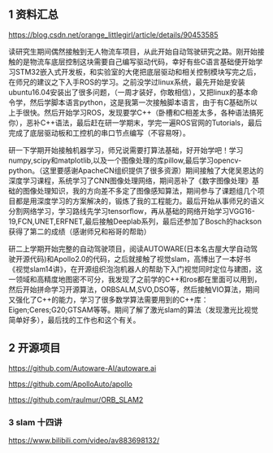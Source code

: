## 1  资料汇总

https://blog.csdn.net/orange_littlegirl/article/details/90453585


读研究生期间偶然接触到无人物流车项目，从此开始自动驾驶研究之路。刚开始接触的是物流车底层控制这块需要自己编写驱动代码，幸好有些C语言基础便开始学习STM32嵌入式开发板，和实验室的大佬把底层驱动和相关控制模块写完之后，在师兄的建议之下入手ROS的学习。之前没学过linux系统，最先开始是安装ubuntu16.04安装出了很多问题，（一周才装好，你敢相信），又把linux的基本命令学，然后学脚本语言python，这是我第一次接触脚本语言，由于有C基础所以上手很快。然后开始学习ROS，发现要学C++（卧槽和C相差太多，各种语法搞死你），恶补C++语法，最后赶在研一学期末，学完一遍ROS官网的Tutorials，最后完成了底层驱动板和工控机的串口节点编写（不容易呀）。

研一下学期开始接触机器学习，师兄说需要打算法基础，好开始学吧！学习numpy,scipy和matplotlib,以及一个图像处理的库pillow,最后学习opencv-python。（这里要感谢ApacheCN组织提供了很多资源）期间接触了大佬吴恩达的深度学习课程，系统学习了CNN图像处理网络，期间恶补了《数字图像处理》基础的图像处理知识，我的方向差不多定了图像感知算法，期间参与了课题组几个项目都是用深度学习的方案解决的，锻炼了我的工程能力。最后开始从事师兄的语义分割网络学习，学习路线先学习tensorflow，再从基础的网络开始学习VGG16-19,FCN,UNET,ERFNET,最后接触Deeplab系列，最后还参加了Bosch的hackson获得了第二的成绩（感谢师兄和裕哥的帮助）

研二上学期开始完整的自动驾驶项目，阅读AUTOWARE(日本名古屋大学自动驾驶开源代码)和Apollo2.0的代码，之后就接触了视觉slam，高博出了一本好书《视觉slam14讲》，在开源组织泡泡机器人的帮助下入门视觉同时定位与建图，这一领域和高精度地图密不可分，我发现了之前学的C++和ros都在里面可以用到，然后开始拼命学习开源算法，ORBSALM,SVO,DSO等，然后接触VIO算法，期间又强化了C++的能力，学习了很多数学算法需要用到的C++库：Eigen;Ceres;G20;GTSAM等等。期间了解了激光slam的算法（发现激光比视觉简单好多），最后找的工作也和这个有关。


## 2 开源项目

https://github.com/Autoware-AI/autoware.ai

https://github.com/ApolloAuto/apollo

https://github.com/raulmur/ORB_SLAM2

### 3 slam 十四讲

https://www.bilibili.com/video/av883698132/

